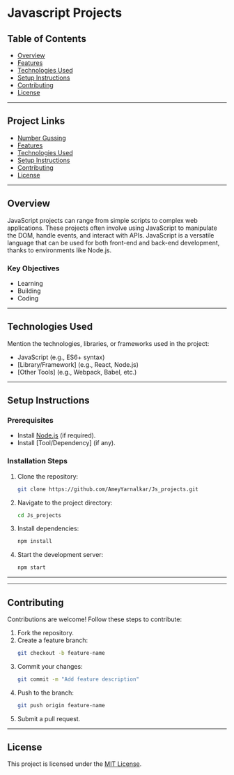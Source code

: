 # Javascript Projects

## Table of Contents
- [Overview](#overview)
- [Features](#features)
- [Technologies Used](#technologies-used)
- [Setup Instructions](#setup-instructions)
- [Contributing](#contributing)
- [License](#license)

---

## Project Links
- [Number Gussing](#https://stellar-strudel-922254.netlify.app/)
- [Features](#features)
- [Technologies Used](#technologies-used)
- [Setup Instructions](#setup-instructions)
- [Contributing](#contributing)
- [License](#license)

---

## Overview
JavaScript projects can range from simple scripts to complex web applications. These projects often involve using JavaScript to manipulate the DOM, handle events, and interact with APIs. JavaScript is a versatile language that can be used for both front-end and back-end development, thanks to environments like Node.js.

### Key Objectives
- Learning
- Building
- Coding

---


## Technologies Used
Mention the technologies, libraries, or frameworks used in the project:
- JavaScript (e.g., ES6+ syntax)
- [Library/Framework] (e.g., React, Node.js)
- [Other Tools] (e.g., Webpack, Babel, etc.)

---

## Setup Instructions
### Prerequisites
- Install [Node.js](https://nodejs.org/) (if required).
- Install [Tool/Dependency] (if any).

### Installation Steps
1. Clone the repository:
   ```bash
   git clone https://github.com/AmeyYarnalkar/Js_projects.git
   ```
2. Navigate to the project directory:
   ```bash
   cd Js_projects
   ```
3. Install dependencies:
   ```bash
   npm install
   ```
4. Start the development server:
   ```bash
   npm start
   ```

---

---

## Contributing
Contributions are welcome! Follow these steps to contribute:
1. Fork the repository.
2. Create a feature branch:
   ```bash
   git checkout -b feature-name
   ```
3. Commit your changes:
   ```bash
   git commit -m "Add feature description"
   ```
4. Push to the branch:
   ```bash
   git push origin feature-name
   ```
5. Submit a pull request.

---

## License
This project is licensed under the [MIT License](LICENSE).
